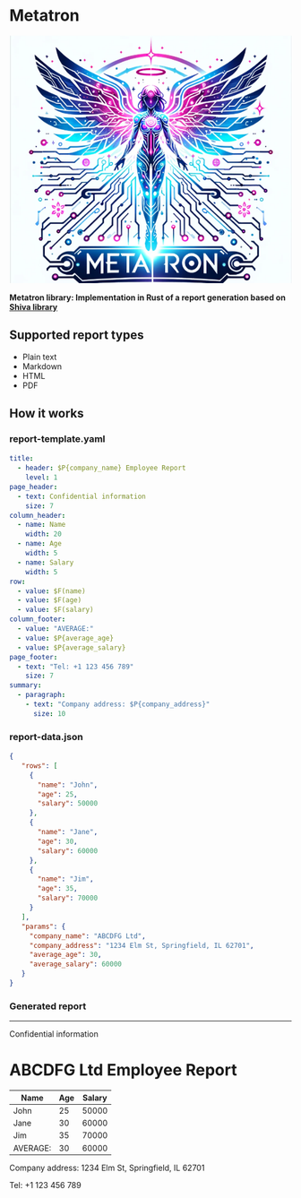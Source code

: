 # Metatron

![Metatron](logo.png)

**Metatron library: Implementation in Rust of a report generation based on [Shiva library](https://github.com/igumnoff/shiva)**

## Supported report types

- Plain text
- Markdown
- HTML
- PDF


## How it works

### report-template.yaml
```yaml
title:
  - header: $P{company_name} Employee Report
    level: 1
page_header:
  - text: Confidential information
    size: 7
column_header:
  - name: Name
    width: 20
  - name: Age
    width: 5
  - name: Salary
    width: 5
row:
  - value: $F(name)
  - value: $F(age)
  - value: $F(salary)
column_footer:
  - value: "AVERAGE:"
  - value: $P{average_age}
  - value: $P{average_salary}
page_footer:
  - text: "Tel: +1 123 456 789"
    size: 7
summary:
  - paragraph:
    - text: "Company address: $P{company_address}"
      size: 10
```

### report-data.json
```json
{
   "rows": [
     {
       "name": "John",
       "age": 25,
       "salary": 50000
     },
     {
       "name": "Jane",
       "age": 30,
       "salary": 60000
     },
     {
       "name": "Jim",
       "age": 35,
       "salary": 70000
     }
   ],
   "params": {
     "company_name": "ABCDFG Ltd",
     "company_address": "1234 Elm St, Springfield, IL 62701",
     "average_age": 30,
     "average_salary": 60000
   }
}

```


### Generated report

***

Confidential information

# ABCDFG Ltd Employee Report

| Name     | Age | Salary |
|----------|-----|--------|
| John     | 25  | 50000  |
| Jane     | 30  | 60000  |
| Jim      | 35  | 70000  |
| AVERAGE: | 30  | 60000  |

Company address: 1234 Elm St, Springfield, IL 62701

Tel: +1 123 456 789

